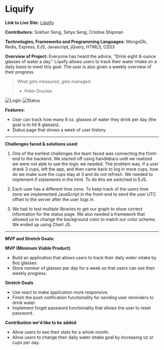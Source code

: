 # Liquify

**Link to Live Site:** [Liquify](https://liquify.sokhunseng.com)

**Contributors:**
Sokhun Seng, Setya Seng, Cristine Shipman

**Technologies, Frameworks and Programming Languages:**
MongoDb, Redis, Express, EJS, Javascript, jQuery, HTML5, CSS3

**Overview of Project:**
Everyone has heard the advice, "Drink eight 8-ounce glasses of water a day." Liquify allows users to track their water intake on a daily basis to meet this goal. The user is also given a weekly overview of their progress.

> What gets measured, gets managed.
> - Peter Drucker

![Login](https://github.com/sososeng/Thirst_Keeper/blob/master/public/images/login.png)
![Status](https://github.com/sososeng/Thirst_Keeper/blob/master/public/images/today.png)




**Features:**
* User can track how many 8 oz. glasses of water they drink per day (the goal is to hit 8 glasses).
* Status page that shows a week of user history
- - - -

**Challenges faced & solutions used:**

1. One of the earliest challenges the team faced was connecting the front-end to the backend. We started off using handlebars until we realized we were not able to use the logic we needed. The problem was, if a user drank 3 cups, left the app, and then came back to log in more cups, how do we make sure the cups stay at 3 and do not refresh. We needed to implement if statements in the html. To do this we switched to EJS.

2. Each user has a different time zone. To keep track of the users time zone we implemented JavaScript in the front-end to send the user UTC offset to the server after the user logs in.

3. We had to test multiple libraries to get our graph to show correct information for the status page. We also needed a framework that allowed us to change the background color to match our color scheme. We ended up using Chart JS.

- - - -


**MVP and Stretch Goals:**

**MVP (Minimum Viable Product)**

* Build an application that allows users to track their daily water intake by 8oz glasses.
* Store number of glasses per day for a week so that users can see their weekly progress.

**Stretch Goals**

* Use react to make application more responsive.
* Finish the push notification functionality for sending user reminders to drink water.
* Implement forget password functionality that allows the user to reset password.

**Contribution we'd like to be added**

* Allow users to see their stats for a whole month.
* Allow users to change their daily water intake goal by increasing oz or cups per day.
